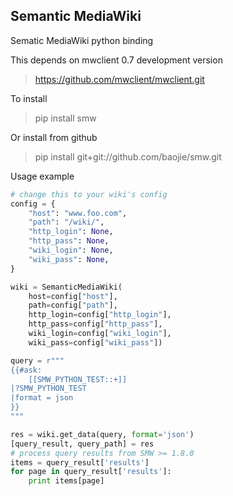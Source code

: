 ## Semantic MediaWiki


Sematic MediaWiki python binding

This depends on mwclient 0.7 development version

>https://github.com/mwclient/mwclient.git
 
To install

>pip install smw
 
Or install from github
> pip install git+git://github.com/baojie/smw.git

Usage example

```python
# change this to your wiki's config
config = {
    "host": "www.foo.com",
    "path": "/wiki/",
    "http_login": None,
    "http_pass": None,
    "wiki_login": None,
    "wiki_pass": None,
}

wiki = SemanticMediaWiki(
    host=config["host"],
    path=config["path"],
    http_login=config["http_login"],
    http_pass=config["http_pass"],
    wiki_login=config["wiki_login"],
    wiki_pass=config["wiki_pass"])

query = r"""
{{#ask:
    [[SMW_PYTHON_TEST::+]]
|?SMW_PYTHON_TEST
|format = json
}}
"""

res = wiki.get_data(query, format='json')
[query_result, query_path] = res
# process query results from SMW >= 1.8.0
items = query_result['results']
for page in query_result['results']:
    print items[page]
```

